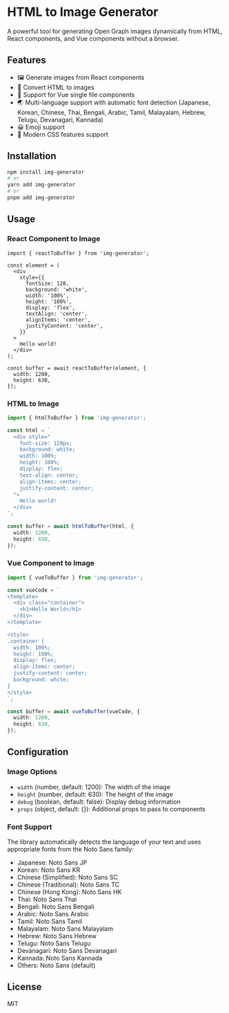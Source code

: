 # HTML to Image Generator

A powerful tool for generating Open Graph images dynamically from HTML, React components, and Vue components without a browser.

## Features

- 🖼️ Generate images from React components
- 📝 Convert HTML to images
- 🎨 Support for Vue single file components
- 🌏 Multi-language support with automatic font detection (Japanese, Korean, Chinese, Thai, Bengali, Arabic, Tamil, Malayalam, Hebrew, Telugu, Devanagari, Kannada)
- 😀 Emoji support
- 🎨 Modern CSS features support

## Installation

```bash
npm install img-generator
# or
yarn add img-generator
# or
pnpm add img-generator
```

## Usage

### React Component to Image

```typescript-jsx
import { reactToBuffer } from 'img-generator';

const element = (
  <div
    style={{
      fontSize: 128,
      background: 'white',
      width: '100%',
      height: '100%',
      display: 'flex',
      textAlign: 'center',
      alignItems: 'center',
      justifyContent: 'center',
    }}
  >
    Hello world!
  </div>
);

const buffer = await reactToBuffer(element, {
  width: 1200,
  height: 630,
});
```

### HTML to Image

```typescript
import { htmlToBuffer } from 'img-generator';

const html = `
  <div style="
    font-size: 128px;
    background: white;
    width: 100%;
    height: 100%;
    display: flex;
    text-align: center;
    align-items: center;
    justify-content: center;
  ">
    Hello world!
  </div>
`;

const buffer = await htmlToBuffer(html, {
  width: 1200,
  height: 630,
});
```

### Vue Component to Image

```typescript
import { vueToBuffer } from 'img-generator';

const vueCode = `
<template>
  <div class="container">
    <h1>Hello World</h1>
  </div>
</template>

<style>
.container {
  width: 100%;
  height: 100%;
  display: flex;
  align-items: center;
  justify-content: center;
  background: white;
}
</style>
`;

const buffer = await vueToBuffer(vueCode, {
  width: 1200,
  height: 630,
});
```

## Configuration

### Image Options

- `width` (number, default: 1200): The width of the image
- `height` (number, default: 630): The height of the image
- `debug` (boolean, default: false): Display debug information
- `props` (object, default: {}): Additional props to pass to components

### Font Support

The library automatically detects the language of your text and uses appropriate fonts from the Noto Sans family:

- Japanese: Noto Sans JP
- Korean: Noto Sans KR
- Chinese (Simplified): Noto Sans SC
- Chinese (Traditional): Noto Sans TC
- Chinese (Hong Kong): Noto Sans HK
- Thai: Noto Sans Thai
- Bengali: Noto Sans Bengali
- Arabic: Noto Sans Arabic
- Tamil: Noto Sans Tamil
- Malayalam: Noto Sans Malayalam
- Hebrew: Noto Sans Hebrew
- Telugu: Noto Sans Telugu
- Devanagari: Noto Sans Devanagari
- Kannada: Noto Sans Kannada
- Others: Noto Sans (default)

## License

MIT 
